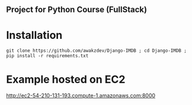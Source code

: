 ## Project for Python Course (FullStack)
# Installation 
`git clone https://github.com/awakzdev/Django-IMDB ; cd Django-IMDB ; pip install -r requirements.txt`


# Example hosted on EC2
http://ec2-54-210-131-193.compute-1.amazonaws.com:8000
